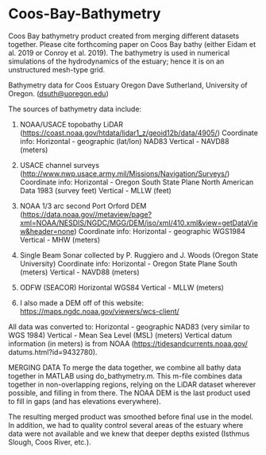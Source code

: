 # Coos-Bay-Bathymetry
Coos Bay bathymetry product created from merging different datasets together. Please cite forthcoming paper on Coos Bay bathy (either Eidam et al. 2019 or Conroy et al. 2019). The bathymetry is used in numerical simulations of the hydrodynamics of the estuary; hence it is on an unstructured mesh-type grid. 

Bathymetry data for Coos Estuary Oregon
Dave Sutherland, University of Oregon. (dsuth@uoregon.edu)

The sources of bathymetry data include:

1. NOAA/USACE topobathy LiDAR (https://coast.noaa.gov/htdata/lidar1_z/geoid12b/data/4905/)
Coordinate info: Horizontal - geographic (lat/lon) NAD83 Vertical - NAVD88 (meters)

2. USACE channel surveys (http://www.nwp.usace.army.mil/Missions/Navigation/Surveys/)
Coordinate info: Horizontal - Oregon South State Plane North American Data 1983 (survey feet) Vertical - MLLW (feet)

3. NOAA 1/3 arc second Port Orford DEM (https://data.noaa.gov//metaview/page?xml=NOAA/NESDIS/NGDC/MGG/DEM/iso/xml/410.xml&view=getDataView&header=none)
Coordinate info: Horizontal - geographic WGS1984 Vertical - MHW (meters)

4. Single Beam Sonar collected by P. Ruggiero and J. Woods (Oregon State University)
Coordinate info: Horizontal - Oregon State Plane South (meters) Vertical - NAVD88 (meters)

5. ODFW (SEACOR) Horizontal WGS84
Vertical - MLLW (meters)

6. I also made a DEM off of this website: https://maps.ngdc.noaa.gov/viewers/wcs-client/

All data was converted to:
Horizontal - geographic NAD83 (very similar to WGS 1984)
Vertical - Mean Sea Level (MSL) (meters) 
Vertical datum information (in meters) is from NOAA (https://tidesandcurrents.noaa.gov/
datums.html?id=9432780).

MERGING DATA
To merge the data together, we combine all bathy data together in MATLAB using do_bathymetry.m. This m-file combines data together in non-overlapping regions, relying on the LiDAR dataset wherever possible, and filling in from there. The NOAA DEM is the last product used to fill in gaps (and has elevations everywhere). 

The resulting merged product was smoothed before final use in the model. In addition, we had to quality control several areas of the estuary where data were not available and we knew that deeper depths existed (Isthmus Slough, Coos River, etc.).
